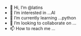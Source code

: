 - 👋 Hi, I’m @latins
- 👀 I’m interested in ...AI
- 🌱 I’m currently learning ...python
- 💞️ I’m looking to collaborate on ...
- 📫 How to reach me ...

<!---
latins/latins is a ✨ special ✨ repository because its `README.md` (this file) appears on your GitHub profile.
You can click the Preview link to take a look at your changes.
--->
